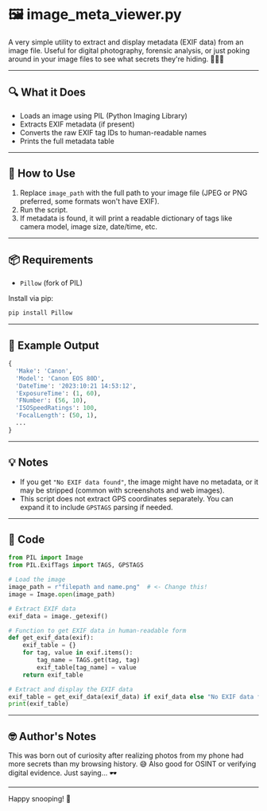# 🖼️ image_meta_viewer.py

A very simple utility to extract and display metadata (EXIF data) from an image file. Useful for digital photography, forensic analysis, or just poking around in your image files to see what secrets they're hiding. 📸🕵️‍♂️

---

## 🔍 What it Does
- Loads an image using PIL (Python Imaging Library)
- Extracts EXIF metadata (if present)
- Converts the raw EXIF tag IDs to human-readable names
- Prints the full metadata table

---

## 🧠 How to Use
1. Replace `image_path` with the full path to your image file (JPEG or PNG preferred, some formats won't have EXIF).
2. Run the script.
3. If metadata is found, it will print a readable dictionary of tags like camera model, image size, date/time, etc.

---

## 📦 Requirements
- `Pillow` (fork of PIL)

Install via pip:
```bash
pip install Pillow
```

---

## 🧪 Example Output
```python
{
  'Make': 'Canon',
  'Model': 'Canon EOS 80D',
  'DateTime': '2023:10:21 14:53:12',
  'ExposureTime': (1, 60),
  'FNumber': (56, 10),
  'ISOSpeedRatings': 100,
  'FocalLength': (50, 1),
  ...
}
```

---

## 💡 Notes
- If you get `"No EXIF data found"`, the image might have no metadata, or it may be stripped (common with screenshots and web images).
- This script does not extract GPS coordinates separately. You can expand it to include `GPSTAGS` parsing if needed.

---

## 🧬 Code
```python
from PIL import Image
from PIL.ExifTags import TAGS, GPSTAGS

# Load the image
image_path = r"filepath and name.png"  # <- Change this!
image = Image.open(image_path)

# Extract EXIF data
exif_data = image._getexif()

# Function to get EXIF data in human-readable form
def get_exif_data(exif):
    exif_table = {}
    for tag, value in exif.items():
        tag_name = TAGS.get(tag, tag)
        exif_table[tag_name] = value
    return exif_table

# Extract and display the EXIF data
exif_table = get_exif_data(exif_data) if exif_data else "No EXIF data found"
print(exif_table)
```

---

## 🤓 Author's Notes
This was born out of curiosity after realizing photos from my phone had more secrets than my browsing history. 😅 Also good for OSINT or verifying digital evidence. Just saying... 🕶️

---

Happy snooping! 🔎

